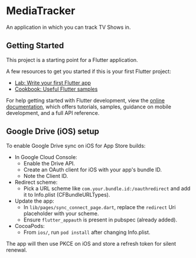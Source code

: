 # MediaTracker

An application in which you can track TV Shows in.

## Getting Started

This project is a starting point for a Flutter application.

A few resources to get you started if this is your first Flutter project:

- [Lab: Write your first Flutter app](https://docs.flutter.dev/get-started/codelab)
- [Cookbook: Useful Flutter samples](https://docs.flutter.dev/cookbook)

For help getting started with Flutter development, view the
[online documentation](https://docs.flutter.dev/), which offers tutorials,
samples, guidance on mobile development, and a full API reference.


## Google Drive (iOS) setup

To enable Google Drive sync on iOS for App Store builds:

- In Google Cloud Console:
	- Enable the Drive API.
	- Create an OAuth client for iOS with your app's bundle ID.
	- Note the Client ID.
- Redirect scheme:
	- Pick a URL scheme like `com.your.bundle.id:/oauthredirect` and add it to Info.plist (CFBundleURLTypes).
- Update the app:
	- In `lib/pages/sync_connect_page.dart`, replace the `redirect` Uri placeholder with your scheme.
	- Ensure `flutter_appauth` is present in pubspec (already added).
- CocoaPods:
	- From `ios/`, run `pod install` after changing Info.plist.

The app will then use PKCE on iOS and store a refresh token for silent renewal.